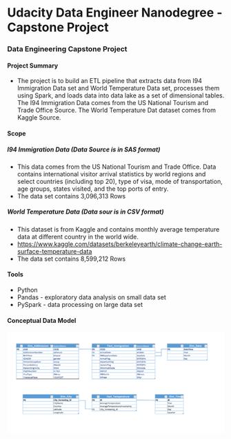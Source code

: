# Udacity Data Engineer Nanodegree - Capstone Project
### Data Engineering Capstone Project

#### Project Summary

* The project is to build an ETL pipeline that extracts data from I94 Immigration Data set and World Temperature Data set, processes them using Spark, and loads data into data lake as a set of dimensional tables. The I94 Immigration Data comes from the US National Tourism and Trade Office Source. The World Temperature Dat dataset comes from Kaggle Source. 

#### Scope 

##### I94 Immigration Data (Data Source is in SAS format) 
* This data comes from the US National Tourism and Trade Office. Data contains international visitor arrival statistics by world regions and select countries (including top 20), type of visa, mode of transportation, age groups, states visited, and the top ports of entry. 
* The data set contains 3,096,313 Rows

##### World Temperature Data (Data sour is in CSV format) 
* This dataset is from Kaggle and contains monthly average temperature data at different country in the world wide.
* https://www.kaggle.com/datasets/berkeleyearth/climate-change-earth-surface-temperature-data
* The data set contains 8,599,212 Rows

#### Tools
* Python
* Pandas - exploratory data analysis on small data set
* PySpark - data processing on large data set

#### Conceptual Data Model
![Data Model](https://github.com/yunhuasun/Udacity-Data-Engineering-Projects/blob/db9e788a3ca9a19762f1d5a1f45175384a4b6a50/Data%20Model.png)
